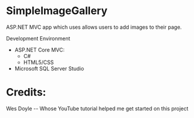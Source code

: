 # SimpleImageGallery
ASP.NET  MVC app which uses allows users to add images to their page.

Development Environment
* ASP.NET Core MVC:
   * C#
  * HTML5/CSS
* Microsoft SQL Server Studio

# Credits:
 Wes Doyle -- Whose YouTube tutorial helped me get started on this project
